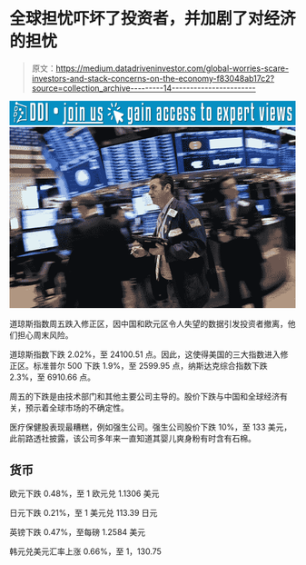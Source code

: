 # 全球担忧吓坏了投资者，并加剧了对经济的担忧

> 原文：<https://medium.datadriveninvestor.com/global-worries-scare-investors-and-stack-concerns-on-the-economy-f83048ab17c2?source=collection_archive---------14----------------------->

[![](img/4cb878453c19c606e7b6f9a6affec7b7.png)](http://www.track.datadriveninvestor.com/J12U)![](img/00a6bec6d355bb834ceeb0ab58e1acc9.png)

道琼斯指数周五跌入修正区，因中国和欧元区令人失望的数据引发投资者撤离，他们担心周末风险。

道琼斯指数下跌 2.02%，至 24100.51 点。因此，这使得美国的三大指数进入修正区。标准普尔 500 下跌 1.9%，至 2599.95 点，纳斯达克综合指数下跌 2.3%，至 6910.66 点。

周五的下跌是由技术部门和其他主要公司主导的。股价下跌与中国和全球经济有关，预示着全球市场的不确定性。

医疗保健股表现最糟糕，例如强生公司。强生公司股价下跌 10%，至 133 美元，此前路透社披露，该公司多年来一直知道其婴儿爽身粉有时含有石棉。

## 货币

欧元下跌 0.48%，至 1 欧元兑 1.1306 美元

日元下跌 0.21%，至 1 美元兑 113.39 日元

英镑下跌 0.47%，至每磅 1.2584 美元

韩元兑美元汇率上涨 0.66%，至 1，130.75